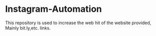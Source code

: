 # Instagram-Automation
This repository is used to increase the web hit of the website provided, Mainly bit.ly,etc. links.
